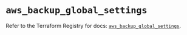 # `aws_backup_global_settings`

Refer to the Terraform Registry for docs: [`aws_backup_global_settings`](https://registry.terraform.io/providers/hashicorp/aws/5.74.0/docs/resources/backup_global_settings).
